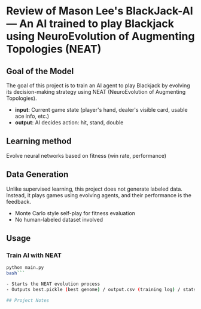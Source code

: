 # Review of Mason Lee's BlackJack-AI — An AI trained to play Blackjack using NeuroEvolution of Augmenting Topologies (NEAT)

## Goal of the Model
The goal of this project is to train an AI agent to play Blackjack by evolving its decision-making strategy using NEAT (NeuroEvolution of Augmenting Topologies).

- **input**: Current game state (player's hand, dealer's visible card, usable ace info, etc.)
- **output**: AI decides action: hit, stand, double

## Learning method
Evolve neural networks based on fitness (win rate, performance)

## Data Generation 
Unlike supervised learning, this project does not generate labeled data.
Instead, it plays games using evolving agents, and their performance is the feedback.

- Monte Carlo style self-play for fitness evaluation
- No human-labeled dataset involved

## Usage

### Train AI with NEAT
```bash
python main.py
bash```

- Starts the NEAT evolution process
- Outputs best.pickle (best genome) / output.csv (training log) / stats.png (fitness curve)

## Project Notes

